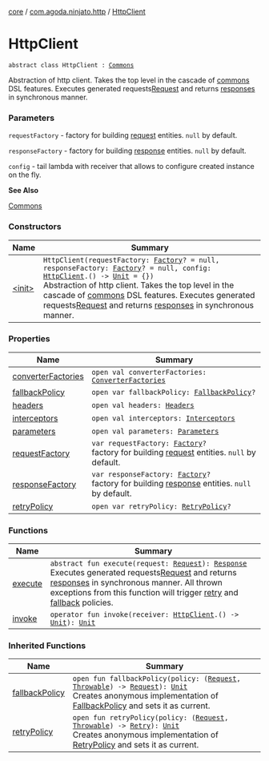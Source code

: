 [core](../../index.md) / [com.agoda.ninjato.http](../index.md) / [HttpClient](./index.md)

# HttpClient

`abstract class HttpClient : `[`Commons`](../../com.agoda.ninjato.dsl/-commons/index.md)

Abstraction of http client. Takes the top level in the cascade of
[commons](../../com.agoda.ninjato.dsl/-commons/index.md) DSL features.
Executes generated requests[Request](../-request/index.md) and returns [responses](../-response/index.md) in synchronous manner.

### Parameters

`requestFactory` - factory for building [request](../-request/index.md) entities. `null` by default.

`responseFactory` - factory for building [response](../-response/index.md) entities. `null` by default.

`config` - tail lambda with receiver that allows to configure created instance on the fly.

**See Also**

[Commons](../../com.agoda.ninjato.dsl/-commons/index.md)

### Constructors

| Name | Summary |
|---|---|
| [&lt;init&gt;](-init-.md) | `HttpClient(requestFactory: `[`Factory`](../-request/-factory/index.md)`? = null, responseFactory: `[`Factory`](../-response/-factory/index.md)`? = null, config: `[`HttpClient`](./index.md)`.() -> `[`Unit`](https://kotlinlang.org/api/latest/jvm/stdlib/kotlin/-unit/index.html)` = {})`<br>Abstraction of http client. Takes the top level in the cascade of [commons](../../com.agoda.ninjato.dsl/-commons/index.md) DSL features. Executes generated requests[Request](../-request/index.md) and returns [responses](../-response/index.md) in synchronous manner. |

### Properties

| Name | Summary |
|---|---|
| [converterFactories](converter-factories.md) | `open val converterFactories: `[`ConverterFactories`](../../com.agoda.ninjato.converter/-converter-factories/index.md) |
| [fallbackPolicy](fallback-policy.md) | `open var fallbackPolicy: `[`FallbackPolicy`](../../com.agoda.ninjato.policy/-fallback-policy/index.md)`?` |
| [headers](headers.md) | `open val headers: `[`Headers`](../-headers/index.md) |
| [interceptors](interceptors.md) | `open val interceptors: `[`Interceptors`](../../com.agoda.ninjato.intercept/-interceptors/index.md) |
| [parameters](parameters.md) | `open val parameters: `[`Parameters`](../-parameters/index.md) |
| [requestFactory](request-factory.md) | `var requestFactory: `[`Factory`](../-request/-factory/index.md)`?`<br>factory for building [request](../-request/index.md) entities. `null` by default. |
| [responseFactory](response-factory.md) | `var responseFactory: `[`Factory`](../-response/-factory/index.md)`?`<br>factory for building [response](../-response/index.md) entities. `null` by default. |
| [retryPolicy](retry-policy.md) | `open var retryPolicy: `[`RetryPolicy`](../../com.agoda.ninjato.policy/-retry-policy/index.md)`?` |

### Functions

| Name | Summary |
|---|---|
| [execute](execute.md) | `abstract fun execute(request: `[`Request`](../-request/index.md)`): `[`Response`](../-response/index.md)<br>Executes generated requests[Request](../-request/index.md) and returns [responses](../-response/index.md) in synchronous manner. All thrown exceptions from this function will trigger [retry](../../com.agoda.ninjato.policy/-retry-policy/index.md) and [fallback](../../com.agoda.ninjato.policy/-fallback-policy/index.md) policies. |
| [invoke](invoke.md) | `operator fun invoke(receiver: `[`HttpClient`](./index.md)`.() -> `[`Unit`](https://kotlinlang.org/api/latest/jvm/stdlib/kotlin/-unit/index.html)`): `[`Unit`](https://kotlinlang.org/api/latest/jvm/stdlib/kotlin/-unit/index.html) |

### Inherited Functions

| Name | Summary |
|---|---|
| [fallbackPolicy](../../com.agoda.ninjato.dsl/-commons/fallback-policy.md) | `open fun fallbackPolicy(policy: (`[`Request`](../-request/index.md)`, `[`Throwable`](https://kotlinlang.org/api/latest/jvm/stdlib/kotlin/-throwable/index.html)`) -> `[`Request`](../-request/index.md)`): `[`Unit`](https://kotlinlang.org/api/latest/jvm/stdlib/kotlin/-unit/index.html)<br>Creates anonymous implementation of [FallbackPolicy](../../com.agoda.ninjato.policy/-fallback-policy/index.md) and sets it as current. |
| [retryPolicy](../../com.agoda.ninjato.dsl/-commons/retry-policy.md) | `open fun retryPolicy(policy: (`[`Request`](../-request/index.md)`, `[`Throwable`](https://kotlinlang.org/api/latest/jvm/stdlib/kotlin/-throwable/index.html)`) -> `[`Retry`](../../com.agoda.ninjato.policy/-retry/index.md)`): `[`Unit`](https://kotlinlang.org/api/latest/jvm/stdlib/kotlin/-unit/index.html)<br>Creates anonymous implementation of [RetryPolicy](../../com.agoda.ninjato.policy/-retry-policy/index.md) and sets it as current. |
